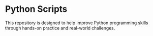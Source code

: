 ﻿# Python Scripts
This repository is designed to help improve Python programming skills through hands-on practice and real-world challenges. 
